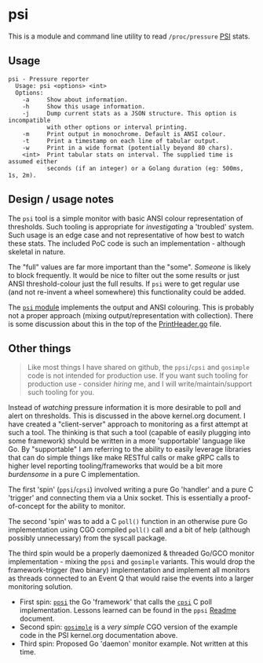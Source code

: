 # psi

This is a module and command line utility to read ``/proc/pressure`` [PSI](https://www.kernel.org/doc/html/v5.4/accounting/psi.html) stats.

## Usage

```text
psi - Pressure reporter
  Usage: psi <options> <int>
  Options:
    -a     Show about information.
    -h     Show this usage information.
    -j     Dump current stats as a JSON structure. This option is incompatible
           with other options or interval printing.
    -m     Print output in monochrome. Default is ANSI colour.
    -t     Print a timestamp on each line of tabular output.
    -w     Print in a wide format (potentially beyond 80 chars).
    <int>  Print tabular stats on interval. The supplied time is assumed either
           seconds (if an integer) or a Golang duration (eg: 500ms, 1s, 2m).
```

## Design / usage notes

The ``psi`` tool is a simple monitor with basic ANSI colour representation of thresholds. Such tooling is appropriate for *investigating* a 'troubled' system. Such usage is an edge case and not representative of how best to watch these stats. The included PoC code is such an implementation - although skeletal in nature.

The "full" values are far more important than the "some". *Someone* is likely to block frequently. It would be nice to filter out the some results or just ANSI threshold-colour just the full results. If ``psi`` were to get regular use (and not re-invent a wheel somewhere) this functionality could be added.

The [``psi`` module](pkg/psi/) implements the output and ANSI colouring. This is probably not a proper approach (mixing output/representation with collection). There is some discussion about this in the top of the [PrintHeader.go](pkg/psi/PrintHeader.go) file.

## Other things

> Like most things I have shared on github, the ``ppsi``/``cpsi`` and ``gosimple`` code is not intended for production use. If you want such tooling for production use - consider *hiring* me, and I will write/maintain/support such tooling for you.

Instead of *watching* pressure information it is more desirable to poll and alert on thresholds. This is discussed in the above kernel.org document. I have created a "client-server" approach to monitoring as a first attempt at such a tool. The thinking is that such a tool (capable of easily plugging into some framework) should be written in a more 'supportable' language like Go. By "supportable" I am referring to the ability to easily leverage libraries that can do simple things like make RESTful calls or make gRPC calls to higher level reporting tooling/frameworks that would be a bit more *burdensome* in a pure C implementation.

The first 'spin' (``ppsi``/``cpsi``) involved writing a pure Go 'handler' and a pure C 'trigger' and connecting them via a Unix socket. This is essentially a proof-of-concept for the ability to monitor.

The second 'spin' was to add a C ``poll()`` function in an otherwise pure Go implementation using CGO compiled ``poll()`` call and a bit of help (although possibly unnecessary) from the syscall package.

The third spin would be a properly daemonized & threaded Go/GCO monitor implementation - mixing the ``ppsi`` and ``gosimple`` variants. This would drop the framework-trigger (two binary) implementation and implement all monitors as threads connected to an Event Q that would raise the events into a larger monitoring solution.

- First spin: [``ppsi``](cmd/ppsi/Readme.md) the Go 'framework' that calls the [``cpsi``](cmd/cpsi/Readme.md) C poll implementation. Lessons learned can be found in the ``ppsi`` [Readme](cmd/ppsi/Readme.md) document.
- Second spin: [``gosimple``](cmd/gosimple/Readme.md) is a *very simple* CGO version of the example code in the PSI kernel.org documentation above.
- Third spin: Proposed Go 'daemon' monitor example. Not written at this time.
